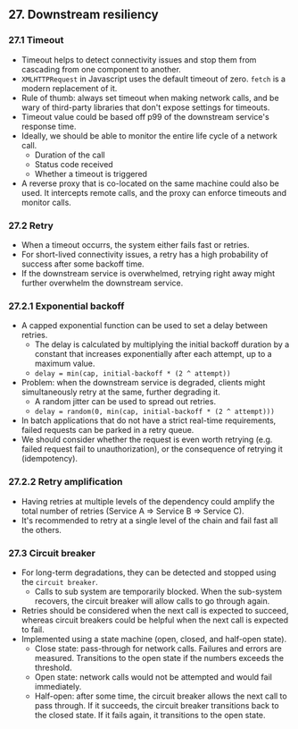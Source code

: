## 27. Downstream resiliency
  
### 27.1 Timeout
- Timeout helps to detect connectivity issues and stop them from cascading from one component to another.
- `XMLHTTPRequest` in Javascript uses the default timeout of zero. `fetch` is a modern replacement of it.
- Rule of thumb: always set timeout when making network calls, and be wary of third-party libraries that don't expose settings for timeouts.
- Timeout value could be based off p99 of the downstream service's response time.
- Ideally, we should be able to monitor the entire life cycle of a network call.
  - Duration of the call
  - Status code received
  - Whether a timeout is triggered
- A reverse proxy that is co-located on the same machine could also be used. It intercepts remote calls, and the proxy can enforce timeouts and monitor calls.

### 27.2 Retry
- When a timeout occurrs, the system either fails fast or retries.
- For short-lived connectivity issues, a retry has a high probability of success after some backoff time.
- If the downstream service is overwhelmed, retrying right away might further overwhelm the downstream service.

### 27.2.1 Exponential backoff
- A capped exponential function can be used to set a delay between retries.
  - The delay is calculated by multiplying the initial backoff duration by a constant that increases exponentially after each attempt, up to a maximum value.
  - `delay = min(cap, initial-backoff * (2 ^ attempt))`
- Problem: when the downstream service is degraded, clients might simultaneously retry at the same, further degrading it.
  - A random jitter can be used to spread out retries.
  - `delay = random(0, min(cap, initial-backoff * (2 ^ attempt)))` 
- In batch applications that do not have a strict real-time requirements, failed requests can be parked in a retry queue.
- We should consider whether the request is even worth retrying (e.g. failed request fail to unauthorization), or the consequence of retrying it (idempotency).

### 27.2.2 Retry amplification
- Having retries at multiple levels of the dependency could amplify the total number of retries (Service A => Service B => Service C).
- It's recommended to retry at a single level of the chain and fail fast all the others.

### 27.3 Circuit breaker
- For long-term degradations, they can be detected and stopped using the `circuit breaker`.
  - Calls to sub system are temporarily blocked. When the sub-system recovers, the circuit breaker will allow calls to go through again.
- Retries should be considered when the next call is expected to succeed, whereas circuit breakers could be helpful when the next call is expected to fail.
- Implemented using a state machine (open, closed, and half-open state).
  - Close state: pass-through for network calls. Failures and errors are measured. Transitions to the open state if the numbers exceeds the threshold.
  - Open state: network calls would not be attempted and would fail immediately.
  - Half-open: after some time, the circuit breaker allows the next call to pass through. If it succeeds, the circuit breaker transitions back to the closed state. If it fails again, it transitions to the open state.